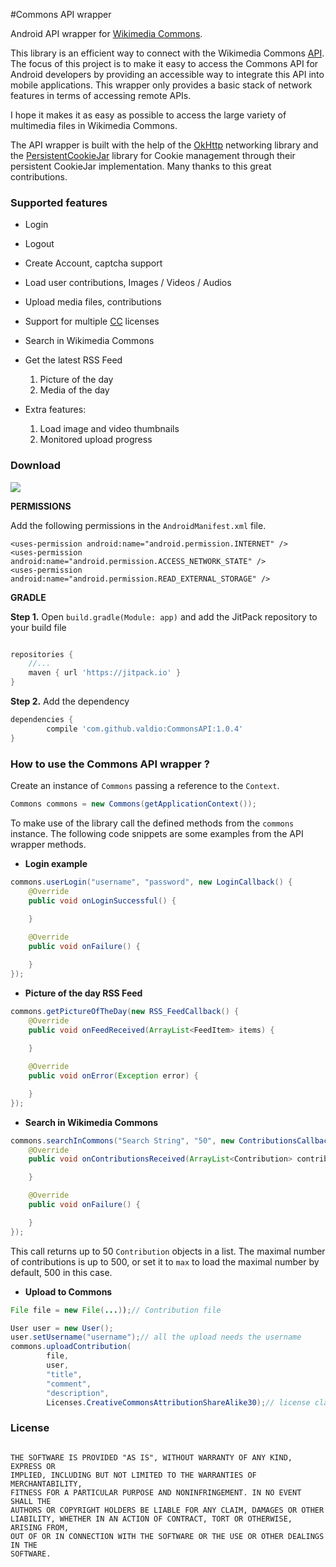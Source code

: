 #Commons API wrapper

Android API wrapper for [Wikimedia Commons](https://commons.wikimedia.org/wiki/Main_Page).

This library is an efficient way to connect with the Wikimedia Commons [API](https://www.mediawiki.org/wiki/API:Main_page). The focus of this project is to make it easy to access the Commons API for Android developers by providing an accessible way to integrate this API into mobile applications. This wrapper only provides a basic stack of network features in terms of accessing remote APIs.

 I hope it makes it as easy as possible to access the large variety of multimedia files in Wikimedia Commons. 

The API wrapper is built with the help of the [OkHttp](http://square.github.io/okhttp/) networking library and the [PersistentCookieJar](https://github.com/franmontiel/PersistentCookieJar) library for Cookie management through their persistent CookieJar implementation. Many thanks to this great contributions. 


### Supported features

*  Login

*  Logout

*  Create Account, captcha support 

*  Load user contributions, Images / Videos / Audios 

*  Upload media files, contributions

*  Support for multiple [CC](https://en.wikipedia.org/wiki/Creative_Commons_license) licenses

*  Search in Wikimedia Commons 

*  Get the latest RSS Feed 
   1. Picture of the day
   2. Media of the day

*  Extra features: 
   1. Load image and video thumbnails 
   2. Monitored upload progress 


### Download 

[![](https://jitpack.io/v/valdio/CommonsAPI.svg)](https://jitpack.io/#valdio/CommonsAPI)



**PERMISSIONS**

Add the following permissions in the `AndroidManifest.xml` file.

```xm
<uses-permission android:name="android.permission.INTERNET" />
<uses-permission android:name="android.permission.ACCESS_NETWORK_STATE" />
<uses-permission android:name="android.permission.READ_EXTERNAL_STORAGE" />
```




**GRADLE**

**Step 1.** Open `build.gradle(Module: app)` and add the JitPack repository to your build file

```gradle

repositories {
	//...
	maven { url 'https://jitpack.io' }
}
```


**Step 2.** Add the dependency

```gradle
dependencies {
	    compile 'com.github.valdio:CommonsAPI:1.0.4'
}
```


### How to use the Commons API wrapper ?

Create an instance of `Commons` passing a reference to the `Context`.

```java
Commons commons = new Commons(getApplicationContext());
```

To make use of the library call the defined methods from the `commons` instance. The following code snippets are some examples from the API wrapper methods. 

- **Login example**

```java
commons.userLogin("username", "password", new LoginCallback() {
    @Override
    public void onLoginSuccessful() {
      
    }

    @Override
    public void onFailure() {

    }
});
```

- **Picture of the day RSS Feed**

```java
commons.getPictureOfTheDay(new RSS_FeedCallback() {
    @Override
    public void onFeedReceived(ArrayList<FeedItem> items) {
        
    }

    @Override
    public void onError(Exception error) {

    }
});
```

- **Search in Wikimedia Commons**

```java
commons.searchInCommons("Search String", "50", new ContributionsCallback() {
    @Override
    public void onContributionsReceived(ArrayList<Contribution> contributions) {

    }

    @Override
    public void onFailure() {

    }
});
```

This call returns up to 50 `Contribution` objects in a list. The maximal number of contributions is up to 500, or set it to `max` to load the maximal number by default, 500 in this case.  

- **Upload to Commons**


```java
File file = new File(...));// Contribution file

User user = new User();
user.setUsername("username");// all the upload needs the username
commons.uploadContribution(
        file,
        user,
        "title",
        "comment",
        "description",
        Licenses.CreativeCommonsAttributionShareAlike30);// license class 

```




### License

```

THE SOFTWARE IS PROVIDED "AS IS", WITHOUT WARRANTY OF ANY KIND, EXPRESS OR
IMPLIED, INCLUDING BUT NOT LIMITED TO THE WARRANTIES OF MERCHANTABILITY,
FITNESS FOR A PARTICULAR PURPOSE AND NONINFRINGEMENT. IN NO EVENT SHALL THE
AUTHORS OR COPYRIGHT HOLDERS BE LIABLE FOR ANY CLAIM, DAMAGES OR OTHER
LIABILITY, WHETHER IN AN ACTION OF CONTRACT, TORT OR OTHERWISE, ARISING FROM,
OUT OF OR IN CONNECTION WITH THE SOFTWARE OR THE USE OR OTHER DEALINGS IN THE
SOFTWARE.

```
